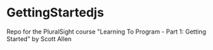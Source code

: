 # GettingStartedjs
Repo for the PluralSight course "Learning To Program - Part 1: Getting Started" by Scott Allen
